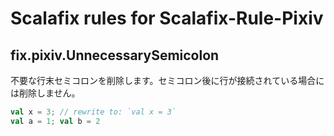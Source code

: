 # Scalafix rules for Scalafix-Rule-Pixiv

## fix.pixiv.UnnecessarySemicolon

不要な行末セミコロンを削除します。セミコロン後に行が接続されている場合には削除しません。

```scala
val x = 3; // rewrite to: `val x = 3`
val a = 1; val b = 2
```